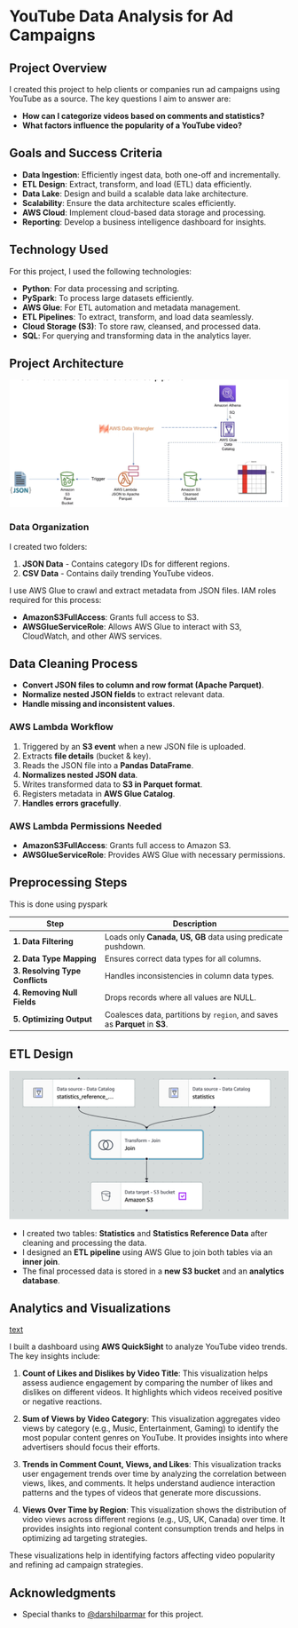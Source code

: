 # YouTube Data Analysis for Ad Campaigns

## Project Overview

I created this project to help clients or companies run ad campaigns using YouTube as a source. The key questions I aim to answer are:

- **How can I categorize videos based on comments and statistics?**
- **What factors influence the popularity of a YouTube video?**

## Goals and Success Criteria

- **Data Ingestion**: Efficiently ingest data, both one-off and incrementally.
- **ETL Design**: Extract, transform, and load (ETL) data efficiently.
- **Data Lake**: Design and build a scalable data lake architecture.
- **Scalability**: Ensure the data architecture scales efficiently.
- **AWS Cloud**: Implement cloud-based data storage and processing.
- **Reporting**: Develop a business intelligence dashboard for insights.

## Technology Used

For this project, I used the following technologies:

- **Python**: For data processing and scripting.
- **PySpark**: To process large datasets efficiently.
- **AWS Glue**: For ETL automation and metadata management.
- **ETL Pipelines**: To extract, transform, and load data seamlessly.
- **Cloud Storage (S3)**: To store raw, cleansed, and processed data.
- **SQL**: For querying and transforming data in the analytics layer.


## Project Architecture
![alt text](architecture.png)

### Data Organization

I created two folders:

1. **JSON Data** - Contains category IDs for different regions.
2. **CSV Data** - Contains daily trending YouTube videos.

I use AWS Glue to crawl and extract metadata from JSON files. IAM roles required for this process:

- **AmazonS3FullAccess**: Grants full access to S3.
- **AWSGlueServiceRole**: Allows AWS Glue to interact with S3, CloudWatch, and other AWS services.

## Data Cleaning Process


- **Convert JSON files to column and row format (Apache Parquet)**.
- **Normalize nested JSON fields** to extract relevant data.
- **Handle missing and inconsistent values**.

### AWS Lambda Workflow

1. Triggered by an **S3 event** when a new JSON file is uploaded.
2. Extracts **file details** (bucket & key).
3. Reads the JSON file into a **Pandas DataFrame**.
4. **Normalizes nested JSON data**.
5. Writes transformed data to **S3 in Parquet format**.
6. Registers metadata in **AWS Glue Catalog**.
7. **Handles errors gracefully**.

### AWS Lambda Permissions Needed

- **AmazonS3FullAccess**: Grants full access to Amazon S3.
- **AWSGlueServiceRole**: Provides AWS Glue with necessary permissions.

## Preprocessing Steps 

This is done using pyspark

| Step | Description |
| --- | --- |
| **1. Data Filtering** | Loads only **Canada, US, GB** data using predicate pushdown. |
| **2. Data Type Mapping** | Ensures correct data types for all columns. |
| **3. Resolving Type Conflicts** | Handles inconsistencies in column data types. |
| **4. Removing Null Fields** | Drops records where all values are NULL. |
| **5. Optimizing Output** | Coalesces data, partitions by `region`, and saves as **Parquet** in **S3**. |

## ETL Design
![alt text](<ETL job.png>)

- I created two tables: **Statistics** and **Statistics Reference Data** after cleaning and processing the data.
- I designed an **ETL pipeline** using AWS Glue to join both tables via an **inner join**.
- The final processed data is stored in a **new S3 bucket** and an **analytics database**.

## Analytics and Visualizations

[text](Analytics_visualizations.pdf)

I built a dashboard using **AWS QuickSight** to analyze YouTube video trends. The key insights include:

1. **Count of Likes and Dislikes by Video Title**: This visualization helps assess audience engagement by comparing the number of likes and dislikes on different videos. It highlights which videos received positive or negative reactions.

2. **Sum of Views by Video Category**: This visualization aggregates video views by category (e.g., Music, Entertainment, Gaming) to identify the most popular content genres on YouTube. It provides insights into where advertisers should focus their efforts.

3. **Trends in Comment Count, Views, and Likes**: This visualization tracks user engagement trends over time by analyzing the correlation between views, likes, and comments. It helps understand audience interaction patterns and the types of videos that generate more discussions.

4. **Views Over Time by Region**: This visualization shows the distribution of video views across different regions (e.g., US, UK, Canada) over time. It provides insights into regional content consumption trends and helps in optimizing ad targeting strategies.

These visualizations help in identifying factors affecting video popularity and refining ad campaign strategies.

## Acknowledgments
- Special thanks to [@darshilparmar](https://github.com/darshilparmar) for this project.
